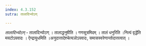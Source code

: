 ```yaml
---
index: 4.3.152
sutra: तालादिभ्योऽण्

---
```

_तालादिभ्योऽण्_ - तालादिभ्योऽण् । तालाद्धनुषीति । गणसूत्रमिदम् । तालं धनुरिति ।नित्यं वृद्धे॑ति मयटोऽपवादः । ऐन्द्रायुधमिति ।अनुदात्तादेश्चेत्यञोऽपवादः, समासस्वरेणान्तोदात्तत्वात् । 
